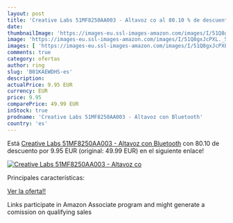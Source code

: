 ```yaml
---
layout: post
title: 'Creative Labs 51MF8250AA003 - Altavoz co al 80.10 % de descuento'
date: 
thumbnailImage: 'https://images-eu.ssl-images-amazon.com/images/I/51Q8gxJcPXL._SL200_.jpg'
image: 'https://images-eu.ssl-images-amazon.com/images/I/51Q8gxJcPXL._SL200_.jpg'
images: [ 'https://images-eu.ssl-images-amazon.com/images/I/51Q8gxJcPXL._SL200_.jpg' ]
comments: true
category: ofertas
author: ring
slug: 'B01KAEWDHS-es'
description:
actualPrice: 9.95 EUR
currency: EUR
price: 9.95
comparePrice: 49.99 EUR
inStock: true
prodname: 'Creative Labs 51MF8250AA003 - Altavoz con Bluetooth'
country: 'es'
---
```


Está [Creative Labs 51MF8250AA003 - Altavoz con Bluetooth](https://www.amazon.es/dp/B01KAEWDHS/?tag=tolees-21) con 80.10 de descuento por 9.95 EUR (original: 49.99 EUR) en el siguiente enlace!

[![Creative Labs 51MF8250AA003 - Altavoz co](https://images-eu.ssl-images-amazon.com/images/I/51Q8gxJcPXL._SL200_.jpg)](https://www.amazon.es/dp/B01KAEWDHS/?tag=tolees-21)

Principales características:


[Ver la oferta!!](https://www.amazon.es/dp/B01KAEWDHS/?tag=tolees-21)

Links participate in Amazon Associate program and might generate a comission on qualifying sales


